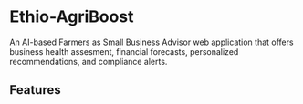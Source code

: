 # Ethio-AgriBoost
An AI-based Farmers as Small Business Advisor web application that offers business health assesment, financial forecasts, personalized recommendations, and compliance alerts. 
## Features
